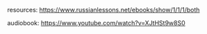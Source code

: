 resources: https://www.russianlessons.net/ebooks/show/1/1/1/both

audiobook: https://www.youtube.com/watch?v=XJtHSt9w8S0

